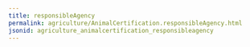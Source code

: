 ```yaml
---
title: responsibleAgency
permalink: agriculture/AnimalCertification.responsibleAgency.html
jsonid: agriculture_animalcertification_responsibleagency
---
```

